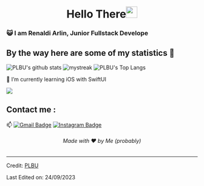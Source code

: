 <h1 align="center">Hello There<img src="https://github.com/souvikguria98/souvikguria98/blob/master/Hi.gif" width="30"> </h1>

### :smiley_cat: I am Renaldi Arlin, Junior Fullstack Develope

## By the way here are some of my statistics 🚀
![PLBU's github stats](https://github-readme-stats.vercel.app/api?username=PLBU&show_icons=true&theme=tokyonight)
<img src="https://github-readme-streak-stats.herokuapp.com/?user=PLBU&theme=tokyonight" alt="mystreak"/>
![PLBU's Top Langs](https://github-readme-stats.vercel.app/api/top-langs/?username=PLBU&theme=tokyonight&layout=compact)

🌱 I’m currently learning iOS with SwiftUI

<a href="https://www.youtube.com/watch?v=dQw4w9WgXcQ"><img src="https://user-images.githubusercontent.com/73097560/115834477-dbab4500-a447-11eb-908a-139a6edaec5c.gif"></a>

## Contact me : 
📫 [![Gmail Badge](https://img.shields.io/badge/-asthiseta@gmail.com-blue?style=flat-roundedrectangle&logo=Gmail&logoColor=white&link=mailto:asthiseta@gmail.com)](asthiseta@gmail.com)
[![Instagram Badge](https://img.shields.io/badge/-asthi_21_-E4405F?style=flat-roundedrectangle&logo=instagram&logoColor=white&link=https://www.instagram.com/asthi_21_/)](https://www.instagram.com/asthi_21_/)

<h6 align="center">Made with ❤️ by Me (probably)</h6>

------
Credit: [PLBU](https://github.com/PLBU)

Last Edited on: 24/09/2023
